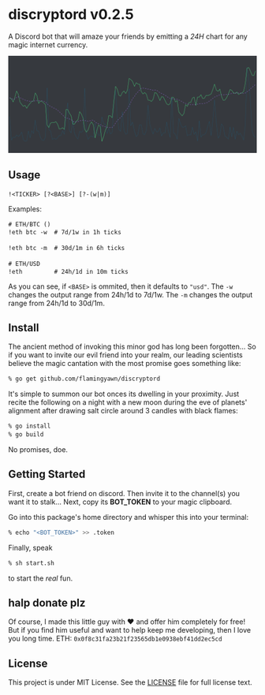 discryptord v0.2.5
===========

A Discord bot that will amaze your friends by emitting a *24H* chart for any magic internet currency.

![Example](assets/graph.png)

## Usage

```run
!<TICKER> [?<BASE>] [?-(w|m)]
```

Examples:
```run
# ETH/BTC ()
!eth btc -w  # 7d/1w in 1h ticks

!eth btc -m  # 30d/1m in 6h ticks

# ETH/USD
!eth         # 24h/1d in 10m ticks 
```

As you can see, if `<BASE>` is ommited, then it defaults to `"usd"`.
The `-w` changes the output range from 24h/1d to 7d/1w. 
The `-m` changes the output range from 24h/1d to 30d/1m. 

## Install

The ancient method of invoking this minor god has long been forgotten...
So if you want to invite our evil friend into your realm, our leading scientists believe the magic cantation with the most promise goes something like:

```zsh
% go get github.com/flamingyawn/discryptord
```

It's simple to summon our bot onces its dwelling in your proximity.
Just recite the following on a night with a new moon during the eve of planets' alignment after drawing salt circle around 3 candles with black flames:

```zsh
% go install
% go build
```

No promises, doe.

## Getting Started

First, create a bot friend on discord.
Then invite it to the channel(s) you want it to stalk...
Next, copy its **BOT_TOKEN** to your magic clipboard.

Go into this package's home directory and whisper this into your terminal:

```zsh
% echo "<BOT_TOKEN>" >> .token
```

Finally, speak

```zsh
% sh start.sh
```

to start the _real_ fun.

## halp donate plz

Of course, I made this little guy with :heart: and offer him completely for free!
But if you find him useful and want to help keep me developing, then I love you long time.
ETH: `0x0f8c31fa23b21f23565db1e0938ebf41dd2ec5cd`

## License

This project is under MIT License. See the [LICENSE](LICENSE) file for full license text.

